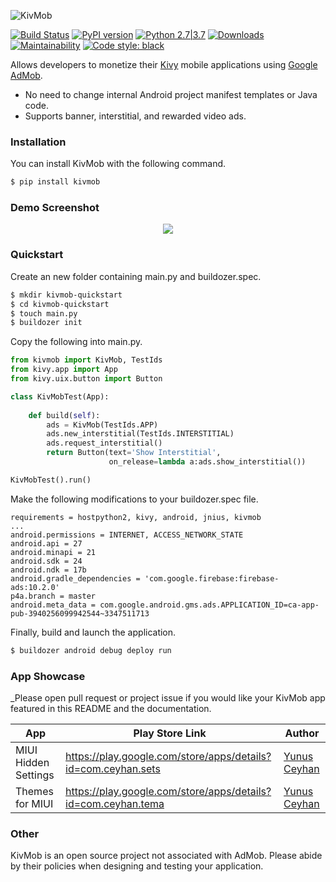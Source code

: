 ![KivMob](https://raw.githubusercontent.com/MichaelStott/KivMob/master/demo/assets/kivmob-title.png)

[![Build Status](https://travis-ci.com/MichaelStott/KivMob.svg?branch=master)](https://travis-ci.com/MichaelStott/KivMob)
[![PyPI version](https://badge.fury.io/py/kivmob.svg)](https://badge.fury.io/py/kivmob)
[![Python 2.7|3.7](https://img.shields.io/badge/python-2.7|3.7-green.svg)](https://www.python.org/downloads/release/python-270/)
[![Downloads](https://pepy.tech/badge/kivmob)](https://pepy.tech/project/kivmob)
[![Maintainability](https://api.codeclimate.com/v1/badges/add8cd9bd9600d898b79/maintainability)](https://codeclimate.com/github/MichaelStott/KivMob/maintainability)
<a href="https://github.com/python/black"><img alt="Code style: black" src="https://img.shields.io/badge/code%20style-black-000000.svg"></a>

Allows developers to monetize their [Kivy] mobile applications using [Google AdMob].

  - No need to change internal Android project manifest templates or Java code.
  - Supports banner, interstitial, and rewarded video ads.


### Installation

You can install KivMob with the following command.
```sh
$ pip install kivmob
```

### Demo Screenshot
<p align="center">
  <img src="https://raw.githubusercontent.com/MichaelStott/KivMob/master/demo/assets/demo_screenshotv2.png">
</p>

### Quickstart

Create an new folder containing main.py and buildozer.spec.
```sh
$ mkdir kivmob-quickstart
$ cd kivmob-quickstart
$ touch main.py
$ buildozer init
```

Copy the following into main.py.
```python
from kivmob import KivMob, TestIds
from kivy.app import App
from kivy.uix.button import Button

class KivMobTest(App):
    
    def build(self):
        ads = KivMob(TestIds.APP)
        ads.new_interstitial(TestIds.INTERSTITIAL)
        ads.request_interstitial()
        return Button(text='Show Interstitial',
                      on_release=lambda a:ads.show_interstitial())

KivMobTest().run()
```

Make the following modifications to your buildozer.spec file.

```
requirements = hostpython2, kivy, android, jnius, kivmob
...
android.permissions = INTERNET, ACCESS_NETWORK_STATE
android.api = 27
android.minapi = 21
android.sdk = 24
android.ndk = 17b
android.gradle_dependencies = 'com.google.firebase:firebase-ads:10.2.0'
p4a.branch = master
android.meta_data = com.google.android.gms.ads.APPLICATION_ID=ca-app-pub-3940256099942544~3347511713
```

Finally, build and launch the application.

```sh
$ buildozer android debug deploy run
```

### App Showcase

_Please open pull request or project issue if you would like your KivMob app featured in this README and the documentation.

<!-- List alphabetically please.  -->
| App | Play Store Link | Author |
| ------ | ------ | ------ |
| MIUI Hidden Settings | https://play.google.com/store/apps/details?id=com.ceyhan.sets | [Yunus Ceyhan] |
| Themes for MIUI | https://play.google.com/store/apps/details?id=com.ceyhan.tema | [Yunus Ceyhan] |

### Other 

KivMob is an open source project not associated with AdMob. Please abide by their policies when designing and testing your application.

<!-- Links pertinent to README -->
[Google AdMob]: <https://www.google.com/admob/>
[Kivy]: <https://kivy.org/>
[Buildozer]: <https://github.com/kivy/buildozer>

<!-- App showcase author links -->
[thegameguy]: <https://github.com/thegameguy>
[Yunus Ceyhan]: <https://github.com/yunus-ceyhan>
